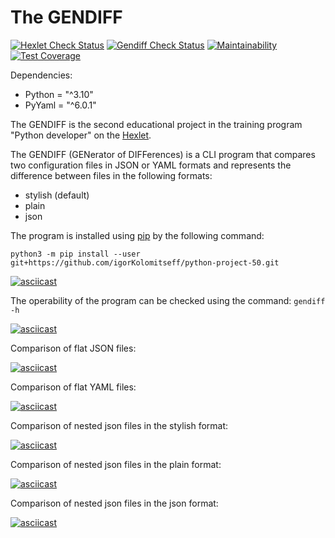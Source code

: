 # The GENDIFF

[![Hexlet Check Status](https://github.com/igorKolomitseff/python-project-50/workflows/hexlet-check/badge.svg)](https://github.com/igorKolomitseff/python-project-50/actions)
[![Gendiff Check Status](https://github.com/igorKolomitseff/python-project-50/workflows/gendiff-check/badge.svg)](https://github.com/igorKolomitseff/python-project-50/actions)
[![Maintainability](https://api.codeclimate.com/v1/badges/4ab311c6447fdf43f42b/maintainability)](https://codeclimate.com/github/igorKolomitseff/python-project-50/maintainability)
[![Test Coverage](https://api.codeclimate.com/v1/badges/4ab311c6447fdf43f42b/test_coverage)](https://codeclimate.com/github/igorKolomitseff/python-project-50/test_coverage)

Dependencies:
* Python = "^3.10"
* PyYaml = "^6.0.1"

The GENDIFF is the second educational project in the training program "Python developer" on the [Hexlet](https://ru.hexlet.io).

The GENDIFF (GENerator of DIFFerences) is a CLI program that compares two configuration files in JSON or YAML formats and represents the difference between files in the following formats:
- stylish (default)
- plain
- json

The program is installed using [pip](https://pip.pypa.io/en/stable/) by the following command:
```
python3 -m pip install --user git+https://github.com/igorKolomitseff/python-project-50.git
```

[![asciicast](https://asciinema.org/a/614110.svg)](https://asciinema.org/a/614110)

The operability of the program can be checked using the command:
`gendiff -h`

[![asciicast](https://asciinema.org/a/614111.svg)](https://asciinema.org/a/614111)

Comparison of flat JSON files:

[![asciicast](https://asciinema.org/a/614123.svg)](https://asciinema.org/a/614123)

Comparison of flat YAML files:

[![asciicast](https://asciinema.org/a/614125.svg)](https://asciinema.org/a/614125)

Comparison of nested json files in the stylish format:

[![asciicast](https://asciinema.org/a/614127.svg)](https://asciinema.org/a/614127)

Comparison of nested json files in the plain format:

[![asciicast](https://asciinema.org/a/614130.svg)](https://asciinema.org/a/614130)

Comparison of nested json files in the json format:

[![asciicast](https://asciinema.org/a/614131.svg)](https://asciinema.org/a/614131)